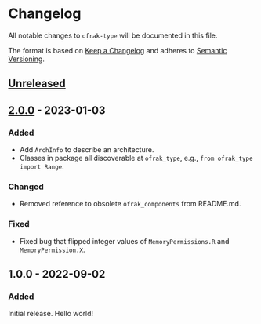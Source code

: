 # Changelog
All notable changes to `ofrak-type` will be documented in this file.

The format is based on [Keep a Changelog](https://keepachangelog.com/en/1.0.0/) and adheres to [Semantic Versioning](https://semver.org/spec/v2.0.0.html).

## [Unreleased](https://github.com/redballoonsecurity/ofrak/tree/master)

## [2.0.0](https://github.com/redballoonsecurity/ofrak/releases/tag/ofrak-type-v2.0.0) - 2023-01-03
### Added
- Add `ArchInfo` to describe an architecture.
- Classes in package all discoverable at `ofrak_type`, e.g., `from ofrak_type import Range`.

### Changed
- Removed reference to obsolete `ofrak_components` from README.md.

### Fixed
- Fixed bug that flipped integer values of  `MemoryPermissions.R` and `MemoryPermission.X`.

## 1.0.0 - 2022-09-02
### Added
Initial release. Hello world!

